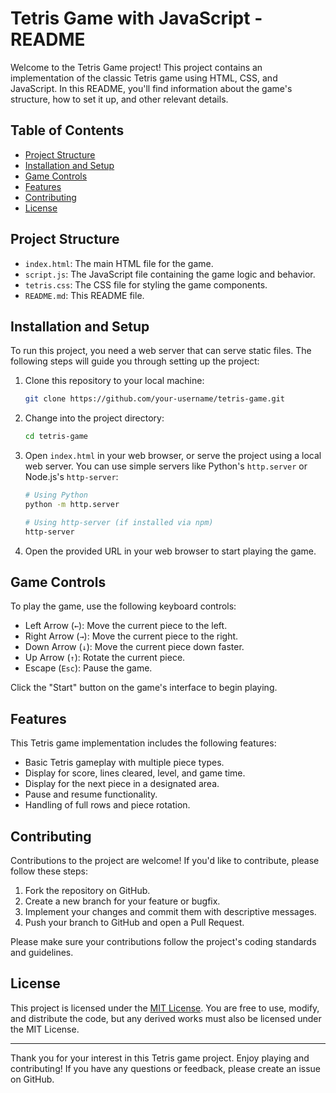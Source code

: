 # Tetris Game with JavaScript - README

Welcome to the Tetris Game project! This project contains an implementation of the classic Tetris game using HTML, CSS, and JavaScript. In this README, you'll find information about the game's structure, how to set it up, and other relevant details.

## Table of Contents

- [Project Structure](#project-structure)
- [Installation and Setup](#installation-and-setup)
- [Game Controls](#game-controls)
- [Features](#features)
- [Contributing](#contributing)
- [License](#license)

## Project Structure

- `index.html`: The main HTML file for the game.
- `script.js`: The JavaScript file containing the game logic and behavior.
- `tetris.css`: The CSS file for styling the game components.
- `README.md`: This README file.

## Installation and Setup

To run this project, you need a web server that can serve static files. The following steps will guide you through setting up the project:

1. Clone this repository to your local machine:
   ```bash
   git clone https://github.com/your-username/tetris-game.git
   ```

2. Change into the project directory:
   ```bash
   cd tetris-game
   ```

3. Open `index.html` in your web browser, or serve the project using a local web server. You can use simple servers like Python's `http.server` or Node.js's `http-server`:
   ```bash
   # Using Python
   python -m http.server
   
   # Using http-server (if installed via npm)
   http-server
   ```

4. Open the provided URL in your web browser to start playing the game.

## Game Controls

To play the game, use the following keyboard controls:

- Left Arrow (`←`): Move the current piece to the left.
- Right Arrow (`→`): Move the current piece to the right.
- Down Arrow (`↓`): Move the current piece down faster.
- Up Arrow (`↑`): Rotate the current piece.
- Escape (`Esc`): Pause the game.

Click the "Start" button on the game's interface to begin playing.

## Features

This Tetris game implementation includes the following features:

- Basic Tetris gameplay with multiple piece types.
- Display for score, lines cleared, level, and game time.
- Display for the next piece in a designated area.
- Pause and resume functionality.
- Handling of full rows and piece rotation.

## Contributing

Contributions to the project are welcome! If you'd like to contribute, please follow these steps:

1. Fork the repository on GitHub.
2. Create a new branch for your feature or bugfix.
3. Implement your changes and commit them with descriptive messages.
4. Push your branch to GitHub and open a Pull Request.

Please make sure your contributions follow the project's coding standards and guidelines.

## License

This project is licensed under the [MIT License](LICENSE). You are free to use, modify, and distribute the code, but any derived works must also be licensed under the MIT License.

---

Thank you for your interest in this Tetris game project. Enjoy playing and contributing! If you have any questions or feedback, please create an issue on GitHub.
